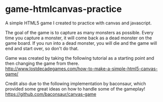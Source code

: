 # game-htmlcanvas-practice
A simple HTML5 game I created to practice with canvas and javascript.

The goal of the game is to capture as many monsters as possible. Every time you capture a monster, it will come back as a dead monster on the game board. If you run into a dead monster, you will die and the game will end and start over, so don't do that.

Game was created by taking the following tutorial as a starting point and then changing the game from there.  http://www.lostdecadegames.com/how-to-make-a-simple-html5-canvas-game/

Credit also due to the following implementation by baconsaur, which provided some great ideas on how to handle some of the gameplay!
https://github.com/baconsaur/canvas-game
